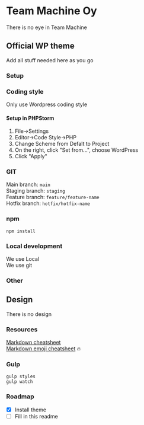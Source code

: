 # Team Machine Oy
There is no eye in Team Machine
## Official WP theme 
Add all stuff needed here as you go
### Setup

### Coding style
Only use Wordpress coding style

#### Setup in PHPStorm
1. File->Settings
2. Editor->Code Style->PHP
3. Change Scheme from Defalt to Project
4. On the right, click "Set from...", choose WordPress
5. Click "Apply"

### GIT
Main branch: ```main```  
Staging branch: ```staging```  
Feature branch: ```feature/feature-name```  
Hotfix branch: ```hotfix/hotfix-name```

### npm
```npm install```

### Local development
We use Local  
We use git
### Other

## Design
There is no design

### Resources
[Markdown cheatsheet](https://www.markdownguide.org/cheat-sheet)  
[Markdown emoji cheatsheet](https://github.com/ikatyang/emoji-cheat-sheet) :fire:

### Gulp
```gulp styles```  
```gulp watch```

### Roadmap
- [x] Install theme
- [ ] Fill in this readme
